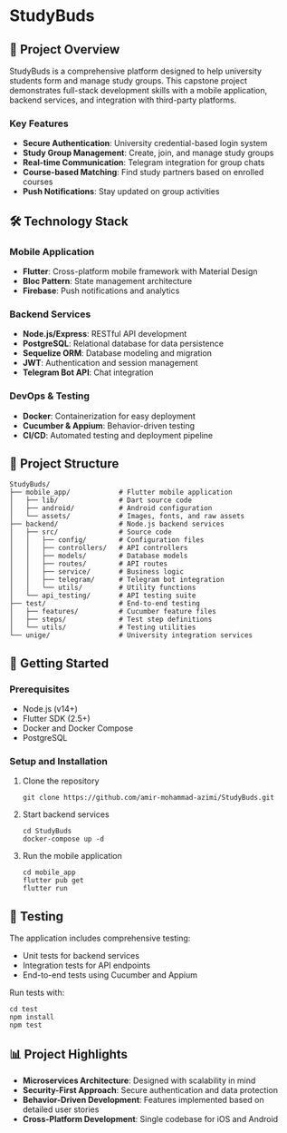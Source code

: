 # StudyBuds

## 📱 Project Overview

StudyBuds is a comprehensive platform designed to help university students form and manage study groups. This capstone project demonstrates full-stack development skills with a mobile application, backend services, and integration with third-party platforms.

### Key Features
- **Secure Authentication**: University credential-based login system
- **Study Group Management**: Create, join, and manage study groups
- **Real-time Communication**: Telegram integration for group chats
- **Course-based Matching**: Find study partners based on enrolled courses
- **Push Notifications**: Stay updated on group activities

## 🛠️ Technology Stack

### Mobile Application
- **Flutter**: Cross-platform mobile framework with Material Design
- **Bloc Pattern**: State management architecture
- **Firebase**: Push notifications and analytics

### Backend Services
- **Node.js/Express**: RESTful API development
- **PostgreSQL**: Relational database for data persistence
- **Sequelize ORM**: Database modeling and migration
- **JWT**: Authentication and session management
- **Telegram Bot API**: Chat integration

### DevOps & Testing
- **Docker**: Containerization for easy deployment
- **Cucumber & Appium**: Behavior-driven testing
- **CI/CD**: Automated testing and deployment pipeline

## 📂 Project Structure

```
StudyBuds/
├── mobile_app/            # Flutter mobile application
│   ├── lib/               # Dart source code
│   ├── android/           # Android configuration
│   └── assets/            # Images, fonts, and raw assets
├── backend/               # Node.js backend services
│   ├── src/               # Source code
│   │   ├── config/        # Configuration files
│   │   ├── controllers/   # API controllers
│   │   ├── models/        # Database models
│   │   ├── routes/        # API routes
│   │   ├── service/       # Business logic
│   │   ├── telegram/      # Telegram bot integration
│   │   └── utils/         # Utility functions
│   └── api_testing/       # API testing suite
├── test/                  # End-to-end testing
│   ├── features/          # Cucumber feature files
│   ├── steps/             # Test step definitions
│   └── utils/             # Testing utilities
└── unige/                 # University integration services
```

## 🚀 Getting Started

### Prerequisites
- Node.js (v14+)
- Flutter SDK (2.5+)
- Docker and Docker Compose
- PostgreSQL

### Setup and Installation

1. Clone the repository
   ```
   git clone https://github.com/amir-mohammad-azimi/StudyBuds.git
   ```

2. Start backend services
   ```
   cd StudyBuds
   docker-compose up -d
   ```

3. Run the mobile application
   ```
   cd mobile_app
   flutter pub get
   flutter run
   ```

## 🧪 Testing

The application includes comprehensive testing:

- Unit tests for backend services
- Integration tests for API endpoints
- End-to-end tests using Cucumber and Appium

Run tests with:
```
cd test
npm install
npm test
```

## 📊 Project Highlights

- **Microservices Architecture**: Designed with scalability in mind
- **Security-First Approach**: Secure authentication and data protection
- **Behavior-Driven Development**: Features implemented based on detailed user stories
- **Cross-Platform Development**: Single codebase for iOS and Android
